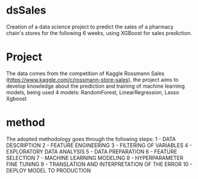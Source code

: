 # dsSales
Creation of a data science project to predict the sales of a pharmacy chain's stores for the following 6 weeks, using XGBoost for sales prediction.

# Project
The data comes from the competition of Kaggle Rossmann Sales (https://www.kaggle.com/c/rossmann-store-sales), the project aims to develop knowledge about the prediction and training of machine learning models, being used 4 models: RandomForest, LinearRegression, Lasso Xgboost

# method
The adopted methodology goes through the following steps:
1 - DATA DESCRIPTION
2 - FEATURE ENGINEERING
3 - FILTERING OF VARIABLES
4 - EXPLORATORY DATA ANALYSIS
5 - DATA PREPARATION
6 - FEATURE SELECTION
7 - MACHINE LEARNING MODELING
8 - HYPERPARAMETER FINE TUNING
9 - TRANSLATION AND INTERPRETATION OF THE ERROR
10 - DEPLOY MODEL TO PRODUCTION
